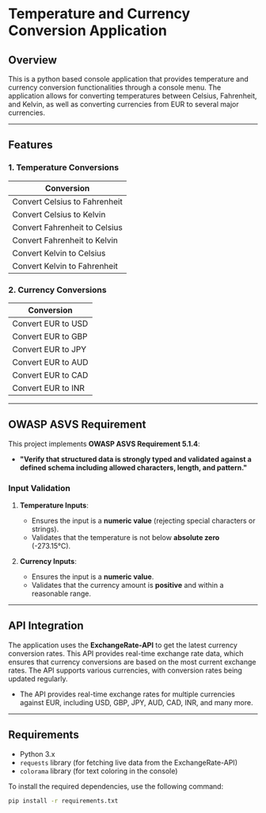 # Temperature and Currency Conversion Application

## **Overview**
This is a python based console application that provides temperature and currency conversion functionalities through a console menu. The application allows for converting temperatures between Celsius, Fahrenheit, and Kelvin, as well as converting currencies from EUR to several major currencies.

---

## **Features**

### **1. Temperature Conversions**

| **Conversion**                |
|-------------------------------|
| Convert Celsius to Fahrenheit  |
| Convert Celsius to Kelvin      |
| Convert Fahrenheit to Celsius  |
| Convert Fahrenheit to Kelvin   |
| Convert Kelvin to Celsius      |
| Convert Kelvin to Fahrenheit   |

### **2. Currency Conversions**

| **Conversion**               |
|-------------------------------|
| Convert EUR to USD            |
| Convert EUR to GBP            |
| Convert EUR to JPY            |
| Convert EUR to AUD            |
| Convert EUR to CAD            |
| Convert EUR to INR            |

---

## **OWASP ASVS Requirement**

This project implements **OWASP ASVS Requirement 5.1.4**:
- **"Verify that structured data is strongly typed and validated against a defined schema including allowed characters, length, and pattern."**

### **Input Validation**
1. **Temperature Inputs**:
   - Ensures the input is a **numeric value** (rejecting special characters or strings).
   - Validates that the temperature is not below **absolute zero** (-273.15°C).
   
2. **Currency Inputs**:
   - Ensures the input is a **numeric value**.
   - Validates that the currency amount is **positive** and within a reasonable range.

---

## **API Integration**

The application uses the **ExchangeRate-API** to get the latest currency conversion rates. This API provides real-time exchange rate data, which ensures that currency conversions are based on the most current exchange rates. The API supports various currencies, with conversion rates being updated regularly.

- The API provides real-time exchange rates for multiple currencies against EUR, including USD, GBP, JPY, AUD, CAD, INR, and many more.

---

## **Requirements**

- Python 3.x
- `requests` library (for fetching live data from the ExchangeRate-API)
- `colorama` library (for text coloring in the console)

To install the required dependencies, use the following command:

```bash
pip install -r requirements.txt
